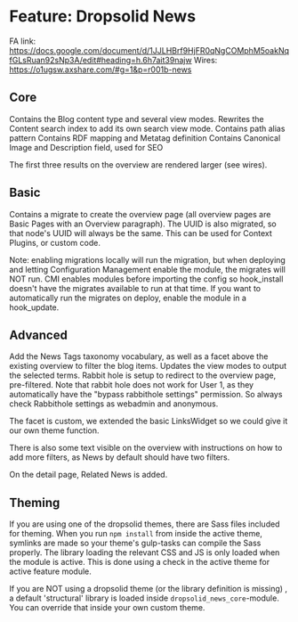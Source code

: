 # Feature: Dropsolid News

FA link:  
https://docs.google.com/document/d/1JJLHBrf9HjFR0qNgCOMphM5oakNqfGLsRuan92sNp3A/edit#heading=h.6h7ait39najw
Wires:  
https://o1ugsw.axshare.com/#g=1&p=r001b-news

## Core
Contains the Blog content type and several view modes. 
Rewrites the Content search index to add its own search view mode.
Contains path alias pattern
Contains RDF mapping and Metatag definition
Contains Canonical Image and Description field, used for SEO

The first three results on the overview are rendered larger (see wires).

## Basic
Contains a migrate to create the overview page (all overview pages are Basic 
Pages with an Overview paragraph). The UUID is also migrated, so that node's 
UUID will always be the same. This can be used for Context Plugins, or custom
 code.

Note: enabling migrations locally will run the migration, but when deploying 
and letting Configuration Management enable the module, the migrates will NOT
 run. CMI enables modules before importing the config so hook_install doesn't
  have the migrates available to run at that time. If you want to automatically
run the migrates on deploy, enable the module in a hook_update.

## Advanced
Add the News Tags taxonomy vocabulary, as well as a facet above the existing 
overview to filter the blog items. Updates the view modes to output the 
selected terms. Rabbit hole is setup to redirect to the overview page, 
pre-filtered. Note that rabbit hole does not work for User 1, as they 
automatically have the "bypass rabbithole settings" permission. So always 
check Rabbithole settings as webadmin and anonymous.

The facet is custom, we extended the basic LinksWidget so we could give it 
our own theme function.

There is also some text visible on the overview with instructions on how to 
add more filters, as News by default should have two filters.

On the detail page, Related News is added. 

## Theming

If you are using one of the dropsolid themes, there are Sass files included 
for theming. When you run `npm install` from inside the active theme, 
symlinks are made so your theme's gulp-tasks can compile the Sass properly. 
The library loading the relevant CSS and JS is only loaded when the module is
 active. This is done using a check in the active theme for active feature 
 module.

If you are NOT using a dropsolid theme (or the library definition is missing)
, a default 'structural' library is loaded inside `dropsolid_news_core`-module.
You can override that inside your own custom theme.
